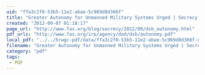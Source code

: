 ```yaml
---
uid: "ffa3c2f0-53b5-11e2-abae-5c969d8d366f"
title: "Greater Autonomy for Unmanned Military Systems Urged | Secrecy News"
created: "2012-09-07 01:18:17"
page_url: "http://www.fas.org/blog/secrecy/2012/09/dsb_autonomy.html"
pdf_urls: "http://www.fas.org/irp/agency/dod/dsb/autonomy.pdf"
local_pdf: "../../hrwgc-pdf/data/ffa3c2f0-53b5-11e2-abae-5c969d8d366f-greater-autonomy-for-unmanned-military-systems-urged-secrecy-news.pdf"
filename: "Greater Autonomy for Unmanned Military Systems Urged | Secrecy News.html"
category: "pdf"
tags: 
 - PDF
---
```

